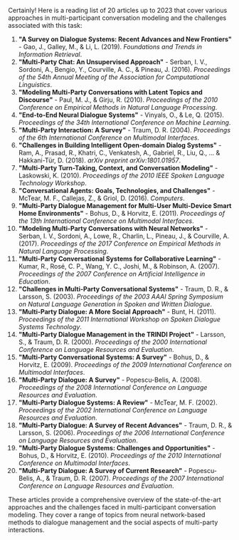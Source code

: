 Certainly! Here is a reading list of 20 articles up to 2023 that cover various approaches in multi-participant conversation modeling and the challenges associated with this task:

1. **"A Survey on Dialogue Systems: Recent Advances and New Frontiers"** - Gao, J., Galley, M., & Li, L. (2019). *Foundations and Trends in Information Retrieval*.
2. **"Multi-Party Chat: An Unsupervised Approach"** - Serban, I. V., Sordoni, A., Bengio, Y., Courville, A. C., & Pineau, J. (2016). *Proceedings of the 54th Annual Meeting of the Association for Computational Linguistics*.
3. **"Modeling Multi-Party Conversations with Latent Topics and Discourse"** - Paul, M. J., & Girju, R. (2010). *Proceedings of the 2010 Conference on Empirical Methods in Natural Language Processing*.
4. **"End-to-End Neural Dialogue Systems"** - Vinyals, O., & Le, Q. (2015). *Proceedings of the 34th International Conference on Machine Learning*.
5. **"Multi-Party Interaction: A Survey"** - Traum, D. R. (2004). *Proceedings of the 6th International Conference on Multimodal Interfaces*.
6. **"Challenges in Building Intelligent Open-domain Dialog Systems"** - Ram, A., Prasad, R., Khatri, C., Venkatesh, A., Gabriel, R., Liu, Q., ... & Hakkani-Tür, D. (2018). *arXiv preprint arXiv:1801.01957*.
7. **"Multi-Party Turn-Taking, Context, and Conversation Modeling"** - Laskowski, K. (2010). *Proceedings of the 2010 IEEE Spoken Language Technology Workshop*.
8. **"Conversational Agents: Goals, Technologies, and Challenges"** - McTear, M. F., Callejas, Z., & Griol, D. (2016). *Computers*.
9. **"Multi-Party Dialogue Management for Multi-User Multi-Device Smart Home Environments"** - Bohus, D., & Horvitz, E. (2011). *Proceedings of the 13th International Conference on Multimodal Interfaces*.
10. **"Modeling Multi-Party Conversations with Neural Networks"** - Serban, I. V., Sordoni, A., Lowe, R., Charlin, L., Pineau, J., & Courville, A. (2017). *Proceedings of the 2017 Conference on Empirical Methods in Natural Language Processing*.
11. **"Multi-Party Conversational Systems for Collaborative Learning"** - Kumar, R., Rosé, C. P., Wang, Y. C., Joshi, M., & Robinson, A. (2007). *Proceedings of the 2007 Conference on Artificial Intelligence in Education*.
12. **"Challenges in Multi-Party Conversational Systems"** - Traum, D. R., & Larsson, S. (2003). *Proceedings of the 2003 AAAI Spring Symposium on Natural Language Generation in Spoken and Written Dialogue*.
13. **"Multi-Party Dialogue: A More Social Approach"** - Bunt, H. (2011). *Proceedings of the 2011 International Workshop on Spoken Dialogue Systems Technology*.
14. **"Multi-Party Dialogue Management in the TRINDI Project"** - Larsson, S., & Traum, D. R. (2000). *Proceedings of the 2000 International Conference on Language Resources and Evaluation*.
15. **"Multi-Party Conversational Systems: A Survey"** - Bohus, D., & Horvitz, E. (2009). *Proceedings of the 2009 International Conference on Multimodal Interfaces*.
16. **"Multi-Party Dialogue: A Survey"** - Popescu-Belis, A. (2008). *Proceedings of the 2008 International Conference on Language Resources and Evaluation*.
17. **"Multi-Party Dialogue Systems: A Review"** - McTear, M. F. (2002). *Proceedings of the 2002 International Conference on Language Resources and Evaluation*.
18. **"Multi-Party Dialogue: A Survey of Recent Advances"** - Traum, D. R., & Larsson, S. (2006). *Proceedings of the 2006 International Conference on Language Resources and Evaluation*.
19. **"Multi-Party Dialogue Systems: Challenges and Opportunities"** - Bohus, D., & Horvitz, E. (2010). *Proceedings of the 2010 International Conference on Multimodal Interfaces*.
20. **"Multi-Party Dialogue: A Survey of Current Research"** - Popescu-Belis, A., & Traum, D. R. (2007). *Proceedings of the 2007 International Conference on Language Resources and Evaluation*.

These articles provide a comprehensive overview of the state-of-the-art approaches and the challenges faced in multi-participant conversation modeling. They cover a range of topics from neural network-based methods to dialogue management and the social aspects of multi-party interactions.